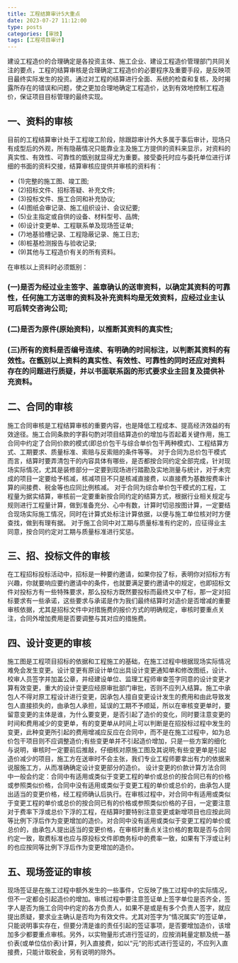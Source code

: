 ```yaml
---
title: 工程结算审计5大重点
date: 2023-07-27 11:12:00
type: posts
categories: [审技]
tags: [工程项目审计]
---
```


建设工程造价的合理确定是各投资主体、施工企业、建设工程造价管理部门共同关注的要点，工程的结算审核是合理确定工程造价的必要程序及重要手段，是反映项目最终实际发生的投资。通过对工程的结算进行全面、系统的检查和复核，及时揭露所存在的错误和问题，使之更加合理地确定工程造价，达到有效地控制工程造价，保证项目目标管理的最终实现。

## 一、资料的审核

目前的工程结算审计处于工程竣工阶段，除跟踪审计外大多属于事后审计，现场只有成型后的外观，所有隐蔽情况只能靠业主及施工方提供的资料来显示，对资料的真实性、有效性、可靠性的甑别就显得尤为重要。接受委托时应与委托单位进行详细的书面的资料交接，结算审核应提供并审核的资料有：
- (1)完整的施工图、竣工图;
- (2)招标文件、招标答疑、补充文件;
- (3)投标文件、施工合同和补充协议;
- (4)图纸会审记录、施工组织设计、会议纪要;
- (5)业主指定或自供的设备、材料型号、品牌;
- (6)设计变更单、工程联系单及现场签证单;
- (7)地基验槽记录、工程隐蔽记录、施工日志;
- (8)桩基检测报告与验收记录;
- (9)其他与工程造价有关的所有资料。

在审核以上资料时必须甑别：

### (一)是否为经过业主签字、盖章确认的送审资料，以确定其资料的可靠性，任何施工方送审的资料及补充资料均是无效资料，应经过业主认可后转交咨询公司;

### (二)是否为原件(原始资料)，以推断其资料的真实性;

### (三)所有的资料是否编号连续、有明确的时间标注，以判断其资料的有效性。在甑别以上资料的真实性、有效性、可靠性的同时还应对资料存在的问题进行质疑，并以书面联系函的形式要求业主回复及提供补充资料。

## 二、合同的审核
施工合同审核是工程结算审核的重要内容，也是降低工程成本、提高经济效益的有效途径。施工合同条款的字斟句酌对项目结算造价的增加与否起着关键作用，施工合同中约定了合同价款的模式(即总价包干与综合单价包干两种模式)、工程结算方式、工期要求、质量标准、索赔与反索赔的条件等等。
对于合同为总价包干模式而言，结算时要弄清包干的内容具体有哪些，是否都按合同约定全部完成，针对现场实际情况，尤其是装修部分一定要到现场进行踏勘及实地测量与统计，对于未完成的项目一定要给予核减，核减项目不只是核减直接费，以直接费为基数按费率计算的间接费、税金等也应同比例核减。
对于合同为综合单价包干模式的工程，工程量为据实结算，审核前一定要重新按合同约定的结算方式，根据行业相关规定与规则进行工程量计算，做到准备充分、心中有数，计算时切忌按图计算，一定要结合现场实际施工情况，同时在计算式处标注计算依据，以便与施工单位核对时方便查找，做到有理有据。
对于施工合同中对工期与质量标准有约定的，应征得业主同意，按合同约定对工期与质量标准进行奖惩。

## 三、招、投标文件的审核
在工程招标投标活动中，招标是一种要约邀请，如果你投了标，表明你对招标方有兴趣，你就要响应要约邀请中的条件，也就要满足要约邀请中的规定，也即招标文件对投标方有一些特殊要求，那么投标方既然要投标而最终又中了标，那一定对招标要求有一些承诺，这些要求与承诺是作为我们最终结算时对造价是否增减的重要审核依据，尤其是招标文件中对措施费的报价方式的明确规定，审核时要重点关注，合同外增加费用是否要调整与其对应的措施费。

## 四、设计变更的审核
施工图是工程项目招标的依据和工程施工的基础，在施工过程中根据现场实际情况难免会发生变更。设计变更有原设计单位出具设计变更通知单和修改图纸，设计、校审人员签字并加盖公章，并经建设单位、监理工程师审查签字同意的设计变更才算有效变更，重大的设计变更应经原审批部门审批，否则不应列入结算。施工中承包人不得对原工程设计进行变更，因承包人擅自变更设计发生的费用和由此导致发包人直接损失的，由承包人承担，延误的工期不予顺延，所以在审核变更单时，要留意变更的主体是谁，为什么要变更，是否引起了造价的变化，同时要注意变更的时间和费用减少的变更单，有的变更单从时间上可以判断是在招投标过程中发生的变更，此种变更所引起的费用增减应反应在合同中，而不是在施工过程中，如为总价包干项目则不应调整造价;有些变更单并不引起造价增加，只是一些方案的细化与说明，审核时一定要前后推敲，仔细核对原施工图及其说明;有些变更单是引起造价减少的项目，施工方在送审时不会主张，我们专业工程师要拿出有力的依据来说服施工方，从而准确确定设计变更部分的造价。
设计变更的价款计算方法合同中一般会约定：合同中有适用或类似于变更工程的单价或总价的按合同已有的价格或参照类似价格，合同中没有适用或类似于变更工程的单价或总价的，由承包人提出适当的变更价格，经工程师确认后执行。在审核过程中，对合同中有适用或类似于变更工程的单价或总价的按合同已有的价格或参照类似价格的子目，一定要注意对于费率下浮或总价下浮的工程，在结算时要特别注意变更或新增项目也应按此同等比例下浮后作为变更增加的造价。对合同中没有适用或类似于变更工程的单价或总价的，由承包人提出适当的变更价格，在审核时重点关注价格的套取是否与合同约定一致，取费标准也应与原投标文件即商务标中的费率一致，如果有下浮或让利的也应按同等比例下浮后作为变更增加的造价。

## 五、现场签证的审核
现场签证是在施工过程中额外发生的一些事件，它反映了施工过程中的实际情况，但不一定都会引起造价的增加。审核过程中要注意签证单上签字单位是否齐全，签字人是否为施工合同中约定的各方负责人，如果不是或是有多个负责人签字，就应提出质疑，要求业主确认是否均为有效文件。尤其对签字为“情况属实”的签证单，只能说明事实存在，但要分清是谁的责任引起的签证事项，是否要增加造价，该增加多少都要重点审核。另外，以实物量形式进行签证的，应按消耗量定额及统一基价表(或单位估价表)计算，列入直接费，如以“元”的形式进行签证的，不应列入直接费，只能计取税金，另有说明的除外。